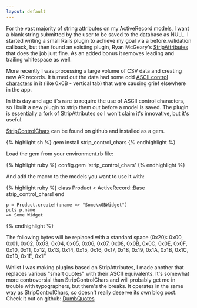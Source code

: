 ```yaml
---
layout: default
---
```

For the vast majority of string attributes on my ActiveRecord models, I want a
blank string submitted by the user to be saved to the database as NULL. I
started writing a small Rails plugin to achieve my goal via a before_validation
callback, but then found an existing plugin,
Ryan McGeary's [StripAttributes](http://github.com/rmm5t/strip_attributes) that
does the job just fine. As an added bonus it removes leading and trailing
whitespace as well.

More recently I was processing a large volume of CSV data and creating new
AR records. It turned out the data had some odd [ASCII control
characters](http://asciitable.com/) in it (like 0x0B - vertical tab) that were
causing grief elsewhere in the app.

In this day and age it's rare to require the use of ASCII control characters,
so I built a new plugin to strip them out before a model is saved. The plugin
is essentially a fork of StripAttributes so I won't claim it's innovative, but
it's useful.

[StripControlChars](http://github.com/yob/strip_control_chars) can be found on
github and installed as a gem.

{% highlight sh %}
    gem install strip_control_chars
{% endhighlight %}

Load the gem from your environment.rb file:

{% highlight ruby %}
    config.gem 'strip_control_chars'
{% endhighlight %}

And add the macro to the models you want to use it with:

{% highlight ruby %}
    class Product < ActiveRecord::Base
      strip_control_chars!
    end

    p = Product.create!(:name => "Some\x0BWidget")
    puts p.name
    => Some Widget
{% endhighlight %}

The following bytes will be replaced with a standard space (0x20): 0x00, 0x01,
0x02, 0x03, 0x04, 0x05, 0x06, 0x07, 0x08, 0x0B, 0x0C, 0x0E, 0x0F, 0x10, 0x11,
0x12, 0x13, 0x14, 0x15, 0x16, 0x17, 0x18, 0x19, 0x1A, 0x1B, 0x1C, 0x1D, 0x1E,
0x1F

Whilst I was making plugins based on StripAttributes, I made another that
replaces various "smart quotes" with their ASCII equivalents. It's somewhat
more controversial than StripControlChars and will probably get me in trouble with
typographers, but them's the breaks. It operates in the same way as
StripControlChars, so doesn't really deserve its own blog post. Check it out on
github: [DumbQuotes](https://github.com/yob/dumb_quotes)
